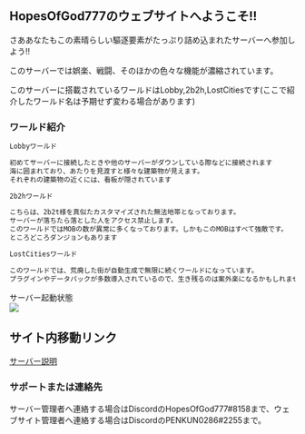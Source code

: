 ## HopesOfGod777のウェブサイトへようこそ!!
さああなたもこの素晴らしい驅逐要素がたっぷり詰め込まれたサーバーへ参加しよう!!

このサーバーでは娯楽、戦闘、そのほかの色々な機能が濃縮されています。

このサーバーに搭載されているワールドはLobby,2b2h,LostCitiesです(ここで紹介したワールド名は予期せず変わる場合があります)

### ワールド紹介



```markdown
Lobbyワールド

初めてサーバーに接続したときや他のサーバーがダウンしている際などに接続されます
海に囲まれており、あたりを見渡すと様々な建築物が見えます。
それぞれの建築物の近くには、看板が隠されています

2b2hワールド

こちらは、2b2t様を真似たカスタマイズされた無法地帯となっております。
サーバーが落ちたら落とした人をアクセス禁止します。
このワールドではMOBの数が異常に多くなっております。しかもこのMOBはすべて強敵です。
ところどころダンジョンもあります

LostCitiesワールド

このワールドでは、荒廃した街が自動生成で無限に続くワールドになっています。
プラグインやデータパックが多数導入されているので、生き残るのは案外楽になるかもしれませんよ
```
サーバー起動状態<br>
<a href="https://minecraft.jp/servers/220.109.145.50"><img src="https://minecraft.jp/servers/220.109.145.50/banner/1/560x95.png"/></a>

## サイト内移動リンク
<a href="https://hopesofgod777.github.io/Server_introduction">サーバー説明</a>

### サポートまたは連絡先

サーバー管理者へ連絡する場合はDiscordのHopesOfGod777#8158まで、ウェブサイト管理者へ連絡する場合はDiscordのPENKUN0286#2255まで。
